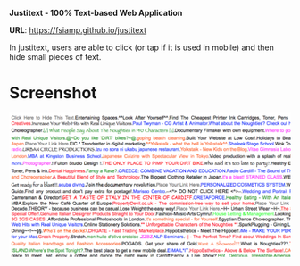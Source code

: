 <b>Justitext - 100% Text-based Web Application</b><br>

<b>URL</b>: https://fsiamp.github.io/justitext<br>

In justitext, users are able to click (or tap if it is used in mobile) and then hide small pieces of text.

# Screenshot

![alt tag](https://raw.githubusercontent.com/fsiamp/justitext/master/screenshot.png)
